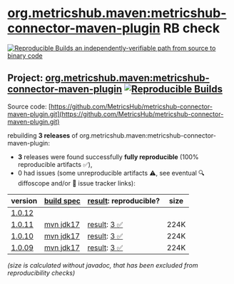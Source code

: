 [org.metricshub.maven:metricshub-connector-maven-plugin](https://central.sonatype.com/artifact/org.metricshub.maven/metricshub-connector-maven-plugin/versions) RB check
=======

[![Reproducible Builds](https://reproducible-builds.org/images/logos/rb.svg) an independently-verifiable path from source to binary code](https://reproducible-builds.org/)

## Project: [org.metricshub.maven:metricshub-connector-maven-plugin](https://central.sonatype.com/artifact/org.metricshub.maven/metricshub-connector-maven-plugin/versions) [![Reproducible Builds](https://img.shields.io/endpoint?url=https://raw.githubusercontent.com/jvm-repo-rebuild/reproducible-central/master/content/org/metricshub/maven/metricshub-connector-maven-plugin/badge.json)](https://github.com/jvm-repo-rebuild/reproducible-central/blob/master/content/org/metricshub/maven/metricshub-connector-maven-plugin/README.md)

Source code: [https://github.com/MetricsHub/metricshub-connector-maven-plugin.git](https://github.com/MetricsHub/metricshub-connector-maven-plugin.git)

rebuilding **3 releases** of org.metricshub.maven:metricshub-connector-maven-plugin:
- **3** releases were found successfully **fully reproducible** (100% reproducible artifacts :white_check_mark:),
- 0 had issues (some unreproducible artifacts :warning:, see eventual :mag: diffoscope and/or :memo: issue tracker links):

| version | [build spec](/BUILDSPEC.md) | [result](https://reproducible-builds.org/docs/jvm/): reproducible? | size |
| -- | --------- | ------ | -- |
| [1.0.12](https://central.sonatype.com/artifact/org.metricshub.maven/metricshub-connector-maven-plugin/1.0.12/pom) | | | |
| [1.0.11](https://central.sonatype.com/artifact/org.metricshub.maven/metricshub-connector-maven-plugin/1.0.11/pom) | [mvn jdk17](metricshub-connector-maven-plugin-1.0.11.buildspec) | [result](metricshub-connector-maven-plugin-1.0.11.buildinfo): [3 :white_check_mark: ](metricshub-connector-maven-plugin-1.0.11.buildcompare) | 224K |
| [1.0.10](https://central.sonatype.com/artifact/org.metricshub.maven/metricshub-connector-maven-plugin/1.0.10/pom) | [mvn jdk17](metricshub-connector-maven-plugin-1.0.10.buildspec) | [result](metricshub-connector-maven-plugin-1.0.10.buildinfo): [3 :white_check_mark: ](metricshub-connector-maven-plugin-1.0.10.buildcompare) | 224K |
| [1.0.09](https://central.sonatype.com/artifact/org.metricshub.maven/metricshub-connector-maven-plugin/1.0.09/pom) | [mvn jdk17](metricshub-connector-maven-plugin-1.0.09.buildspec) | [result](metricshub-connector-maven-plugin-1.0.09.buildinfo): [3 :white_check_mark: ](metricshub-connector-maven-plugin-1.0.09.buildcompare) | 224K |

<i>(size is calculated without javadoc, that has been excluded from reproducibility checks)</i>
